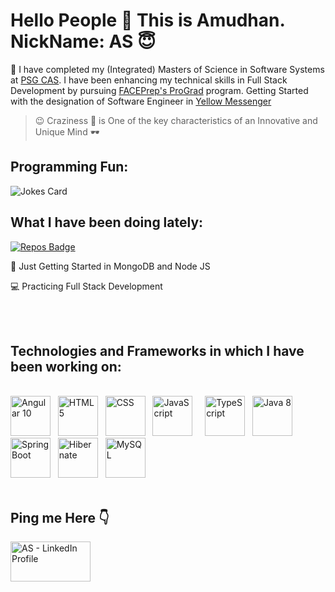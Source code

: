 # Hello People :handshake: This is Amudhan. NickName: AS 😇

🙋‍ I have completed my (Integrated) Masters of Science in Software Systems at <a href="https://www.psgcas.ac.in/" target="_blank">PSG CAS</a>. I have been enhancing my technical skills in Full Stack Development by pursuing <a href="https://www.faceprep.in/prograd/">FACEPrep's ProGrad</a> program. Getting Started with the designation of Software Engineer in <a href="https://yellowmessenger.com/">Yellow Messenger</a> <br/>

> 😉 Craziness :zany_face: is One of the key characteristics of an Innovative and Unique Mind :dark_sunglasses:

## Programming Fun:
![Jokes Card](https://readme-jokes.vercel.app/api)

## What I have been doing lately:

[![Repos Badge](https://badges.pufler.dev/repos/AS-2K20)](https://badges.pufler.dev)

🤠 Just Getting Started in MongoDB and Node JS

:computer: Practicing Full Stack Development 

<br/><br/>
## Technologies and Frameworks in which I have been working on:
<br/>
<a href="https://angular.io/" target="_blank"><img title="Angular 10" height="64" width="64" src="https://cdn.svgporn.com/logos/angular-icon.svg" /></a>&nbsp;&nbsp;&nbsp;<a href="https://www.w3schools.com/html/" target="_blank"><img title="HTML 5" height="64" width="64" src="https://cdn.svgporn.com/logos/html-5.svg" /></a>&nbsp;&nbsp;&nbsp;<a href="https://www.w3schools.com/css/" target="_blank"><img title="CSS" height="64" width="64" src="https://cdn.svgporn.com/logos/css-3.svg" /></a>&nbsp;&nbsp;&nbsp;<a href="https://www.javascript.com/" target="_blank"><img title="JavaScript" height="64" width="64" src="https://cdn.svgporn.com/logos/javascript.svg" /></a>&nbsp;&nbsp;&nbsp;&nbsp;&nbsp;<a href="https://www.typescriptlang.org/" target="_blank"><img title="TypeScript" height="64" width="64" src="https://cdn.svgporn.com/logos/typescript-icon.svg" /></a>&nbsp;&nbsp;&nbsp;<a href="https://www.java.com/en/download/help/java8.html" target="_blank"><img title="Java 8" height="64" width="64" src="https://cdn.svgporn.com/logos/java.svg" /></a>&nbsp;&nbsp;&nbsp;<a href="https://spring.io/projects/spring-boot#overview" target="_blank"><img title="Spring Boot" height="64" width="64" src="https://cdn.svgporn.com/logos/spring.svg" /></a>&nbsp;&nbsp;&nbsp;<a href="https://hibernate.org/orm/" target="_blank"><img title="Hibernate" height="64" width="64" src="https://cdn.svgporn.com/logos/hibernate.svg" /></a>&nbsp;&nbsp;&nbsp;<a href="https://www.mysql.com/" target="_blank"><img title="MySQL" height="64" width="64" src="https://cdn.svgporn.com/logos/mysql.svg" /></a><br/><br/>

## Ping me Here 👇 

<a href="https://www.linkedin.com/in/amudhan-b-712781116/" target="_blank"><img title="AS - LinkedIn Profile" height="64" width="128" src="https://cdn.svgporn.com/logos/linkedin.svg" /></a>


<!--
**AS-2K20/AS-2K20** is a ✨ _special_ ✨ repository because its `README.md` (this file) appears on your GitHub profile.

Here are some ideas to get you started:

- 🔭 I’m currently working on Angular and Java 8
- 🌱 I’m currently learning Full Stack Development
- 👯 I’m looking to collaborate on ...
- 🤔 I’m looking for help with ...
- 💬 Ask me about ...
- 📫 How to reach me: 
- 😄 Pronouns: ...
- ⚡ Fun fact: Craziness :zany_face: is one of the by-products of Innovation :dark_sunglasses:
-->
